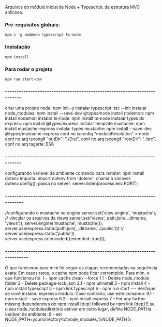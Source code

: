 Arquivos do módulo inicial de Node + Typescript, da estrutura MVC aplicada.

### Pré-requisitos globais:
`npm i -g nodemon typescript ts-node`

### Instalação
`npm install`

### Para rodar o projeto
`npm run start-dev`

### ------------------------------------------------------------------------
criar uma projeto node: npm init -y
instalar typescript: tsc --init
instalar node_modules: npm install --save-dev @types/node
install nodemon: npm install nodemon 
instalar ts-node:  npm install ts-node
instalar types do express: npm install @types/express 
instalar template mustache: npm install mustache-express
instalar types mustache: npm install --save-dev @types/mustache-express
conf no tsconfig "moduleResolution" = node
conf no arq tscongif "outDir": "./Dist", 
conf no arq tscongif "rootDir": "./src",
conf no arq tagerte: ES6 
### ------------------------------------------------------------------------
configurando variavel de ambiente
comando para instalar: npm install dotenv
importa: import dotenv from 'dotenv';
chama a variavel: dotenv.config();
passa no server: server.listen(process.env.PORT);

### -------------------------------------------------------------------------
//configurando o mustache no engine
server.set('view engine', 'mustache');
// vincular os arquivos da views 
server.set('views', path.join(__dirname, 'views'));
server.engine('mustache', mustache());
server.use(express.static(path.join(__dirname,'../public')))
// server.use(express.static('public'))
server.use(express.urlencoded({extended: true}));

### ---------------------------------------------------------------------------
O que funcionou para mim foi seguir as etapas recomendadas na sequência exata:
Em casos raros, o cache npm pode ficar corrompido. Para mim, o que funcionou foi:
1 - npm cache clean --force
1.1 - Delete node_module folder
2 - Delete package-lock.json
2.1 - npm uninstall
3 - npm install
4 - npm install typescript
5 - npm link typescript
6 - npm run start
--- Verifique se você instalou expresso módulo. Caso contrário, use este comando:
6.1 - npm install --save express
6.2 - npm install express 
7 - For any further missing dependencies do npm install [dep] followed by npm link [dep]
E se o seu node_modulesdiretório estiver em outro lugar, defina NODE_PATHa variável de ambiente:
8 - set NODE_PATH=your\directory\to\node_modules;%NODE_PATH%